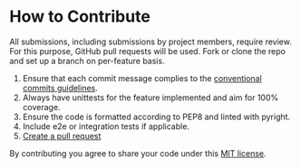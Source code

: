 # How to Contribute

All submissions, including submissions by project members, require review. For
this purpose, GitHub pull requests will be used. Fork or clone the repo and set
up a branch on per-feature basis.

1. Ensure that each commit message complies to the [conventional commits guidelines](https://www.conventionalcommits.org/en/v1.0.0/).
2. Always have unittests for the feature implemented and aim for 100% coverage.
3. Ensure the code is formatted according to PEP8 and linted with pyright.
4. Include e2e or integration tests if applicable.
5. [Create a pull request](https://docs.github.com/en/pull-requests/collaborating-with-pull-requests/proposing-changes-to-your-work-with-pull-requests/creating-a-pull-request-from-a-fork)

By contributing you agree to share your code under this [MIT license](https://github.com/premiere-sh/api/blob/master/LICENSE).
